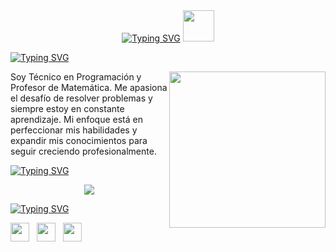 <div align='center'>
  <a href="https://git.io/typing-svg"><img src="https://readme-typing-svg.demolab.com?font=Fira+Code&size=25&pause=1000&color=1C6F88&width=435&lines=%22Hola%2C+soy+Fernando+Carrizo%22" alt="Typing SVG" /></a>
  <picture><img src="https://github.com/7oSkaaa/7oSkaaa/blob/main/Images/about_me.gif?raw=true" width="50px"></picture>
</div>

<a href="https://git.io/typing-svg"><img src="https://readme-typing-svg.demolab.com?font=Fira+Code&weight=600&size=25&pause=1000&color=1C6F88&width=435&lines=Sobre+mi" alt="Typing SVG" /></a>

<picture> <img align="right" src="https://github.com/7oSkaaa/7oSkaaa/blob/main/Images/Right_Side.gif?raw=true" width = 250px></picture>
<p>Soy Técnico en Programación y Profesor de Matemática. Me apasiona el desafío de resolver problemas y siempre estoy en constante aprendizaje. Mi enfoque está en perfeccionar mis habilidades y expandir mis conocimientos para seguir creciendo profesionalmente.</p>

<a href="https://git.io/typing-svg"><img src="https://readme-typing-svg.demolab.com?font=Fira+Code&weight=600&size=25&pause=1000&color=1C6F88&width=435&lines=skills" alt="Typing SVG" /></a>
<p align="center">
  <a href="https://skillicons.dev">
    <img src="https://skillicons.dev/icons?i=html,css,tailwind,react,typescript,mongo,javascript,nodejs&perline=4"/>
  </a>
</p>
<a href="https://git.io/typing-svg"><img src="https://readme-typing-svg.demolab.com?font=Fira+Code&weight=600&size=25&pause=1000&color=1C6F88&width=435&lines=Contactos" alt="Typing SVG" /></a>
<p align='justify'>
  <a href="https://www.linkedin.com/in/fernando-carrizo-0b65a425a/" target="_blank"><img height="30" src="https://img.shields.io/badge/LinkedIn-0077B5?style=for-the-badge&logo=linkedin&logoColor=white"></a>&nbsp;&nbsp;      
  <a href="https://www.instagram.com/fernando.carrizo92/" target="_blank"><img height="30" src="https://img.shields.io/badge/Instagram-E4405F?style=for-the-badge&logo=instagram&logoColor=white"></a>&nbsp;&nbsp;
  <a href="f3rna92@gmail.com" target="_blank"><img height="30" src="https://img.shields.io/badge/Gmail-D14836?style=for-the-badge&logo=gmail&logoColor=white"></a>&nbsp;&nbsp;                                                                       
</p>
